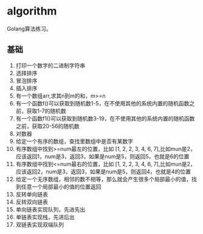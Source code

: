 # algorithm

Golang算法练习。

## 基础
1. 打印一个数字的二进制字符串
2. 选择排序
3. 冒泡排序
4. 插入排序
5. 有一个数组arr,求其n到m的和，m>=n
6. 有一个函数f()可以获取到随机数1-5，在不使用其他的系统内置的随机函数之前，获取1-7的随机数
7. 有一个函数f1()可以获取到随机数3-19，在不使用其他的系统内置的随机函数之前，获取20-56的随机数
8. 对数器
9. 给定一个有序的数组，查找里数组中是否有某数字
10. 有序数组中找到>=num最左的位置，比如 [1, 2, 2, 3, 4, 6, 7],比如mun是2，应该返回1，num是3，返回3，如果是num是5，则返回5，也就是6的位置
11. 有序数组中找到<=num最右的位置，比如 [1, 2, 2, 3, 4, 6, 7],比如mun是2，应该返回2，num是3，返回3，如果是num是5，则返回4，也就是4的位置
12. 给定一个无序数组，相邻的数不相等，那么就会产生很多个局部最小的值，找到任意一个局部最小的值的位置返回
13. 反转单向链表
14. 反转双向链表
15. 单向链表实现队列，先进先出
16. 单链表实现栈，先进后出
17. 双链表实现双端队列